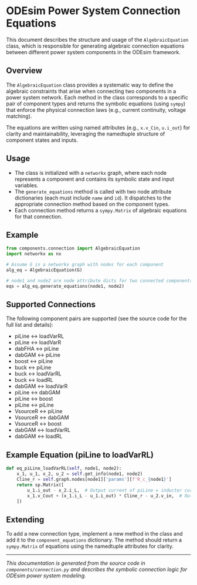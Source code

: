 # ODEsim Power System Connection Equations

This document describes the structure and usage of the `AlgebraicEquation` class, which is responsible for generating algebraic connection equations between different power system components in the ODEsim framework.

## Overview

The `AlgebraicEquation` class provides a systematic way to define the algebraic constraints that arise when connecting two components in a power system network. Each method in the class corresponds to a specific pair of component types and returns the symbolic equations (using `sympy`) that enforce the physical connection laws (e.g., current continuity, voltage matching).

The equations are written using named attributes (e.g., `x.v_Cin`, `u.i_out`) for clarity and maintainability, leveraging the namedtuple structure of component states and inputs.

## Usage

- The class is initialized with a `networkx` graph, where each node represents a component and contains its symbolic state and input variables.
- The `generate_equations` method is called with two node attribute dictionaries (each must include `name` and `id`). It dispatches to the appropriate connection method based on the component types.
- Each connection method returns a `sympy.Matrix` of algebraic equations for that connection.

## Example

```python
from components.connection import AlgebraicEquation
import networkx as nx

# Assume G is a networkx graph with nodes for each component
alg_eq = AlgebraicEquation(G)

# node1 and node2 are node attribute dicts for two connected components
eqs = alg_eq.generate_equations(node1, node2)
```

## Supported Connections

The following component pairs are supported (see the source code for the full list and details):

- piLine ↔ loadVarRL
- piLine ↔ loadVarR
- dabFHA ↔ piLine
- dabGAM ↔ piLine
- boost ↔ piLine
- buck ↔ piLine
- buck ↔ loadVarRL
- buck ↔ loadRL
- dabGAM ↔ loadVarR
- piLine ↔ dabGAM
- piLine ↔ boost
- piLine ↔ piLine
- VsourceR ↔ piLine
- VsourceR ↔ dabGAM
- VsourceR ↔ boost
- dabGAM ↔ loadVarRL
- dabGAM ↔ loadRL

## Example Equation (piLine to loadVarRL)

```python
def eq_piLine_loadVarRL(self, node1, node2):
    x_1, u_1, x_2, u_2 = self.get_info(node1, node2)
    Cline_r = self.graph.nodes[node1]['params'][f'R_c_{node1}']
    return sp.Matrix([
        u_1.i_out - x_2.i_L,  # Output current of piLine = inductor current of loadVarRL
        x_1.v_Cout + (x_1.i_L - u_1.i_out) * Cline_r - u_2.v_in,  # Output voltage continuity
    ])
```

## Extending

To add a new connection type, implement a new method in the class and add it to the `component_equations` dictionary. The method should return a `sympy.Matrix` of equations using the namedtuple attributes for clarity.

---

*This documentation is generated from the source code in `components/connection.py` and describes the symbolic connection logic for ODEsim power system modeling.*
